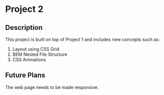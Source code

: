 # Project 2

## Description

This project is built on top of Project 1 and includes new concepts such as:

1. Layout using CSS Grid
2. BEM Nested File Structure
3. CSS Animations

## Future Plans

The web page needs to be made responsive.
